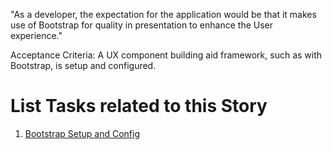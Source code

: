 "As a developer, the expectation for the application would be that it makes use of Bootstrap for quality in presentation to enhance the User experience."

Acceptance Criteria:
A UX component building aid framework, such as with Bootstrap, is setup and configured.

# List Tasks related to this Story
1. [Bootstrap Setup and Config](./tasks/task_bootstrap_setup_config.md)